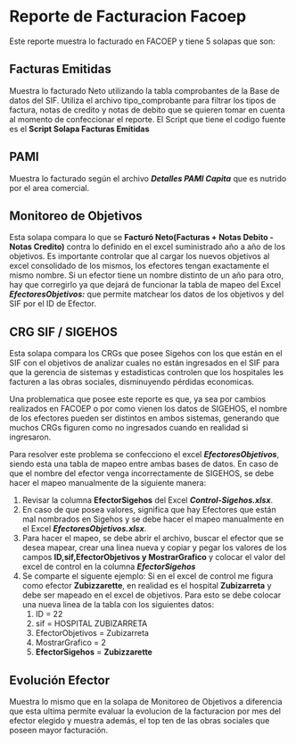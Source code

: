 # Reporte de Facturacion Facoep

Este reporte muestra lo facturado en FACOEP y tiene 5 solapas que son:

## Facturas Emitidas 

Muestra lo facturado Neto utilizando la tabla comprobantes de la
Base de datos del SIF. Utiliza el archivo tipo_comprobante para filtrar los tipos de factura, notas de credito y
notas de debito que se quieren tomar en cuenta al momento de confeccionar el reporte. El Script que tiene el codigo fuente
es el **Script Solapa Facturas Emitidas**

## PAMI 

Muestra lo facturado según el archivo ***Detalles PAMI Capita*** que es nutrido por el area comercial.

## Monitoreo de Objetivos

Esta solapa compara lo que se **Facturó Neto(Facturas + Notas Debito - Notas Credito)** contra lo definido en el excel suministrado año
a año de los objetivos. Es importante controlar que al cargar los nuevos objetivos al excel consolidado de los mismos, los efectores tengan
exactamente el mismo nombre. Si un efector tiene un nombre distinto de un año para otro, hay que corregirlo ya que dejará de funcionar la 
tabla de mapeo del Excel ***EfectoresObjetivos:*** que permite matchear los datos de los objetivos y del SIF por el ID de Efector.

## CRG SIF / SIGEHOS

Esta solapa compara los CRGs que posee Sigehos con los que están en el SIF con el objetivos de analizar cuales no están ingresados en el SIF para que la gerencia de sistemas y estadisticas controlen que los hospitales les facturen a las obras sociales, disminuyendo pérdidas economicas.

Una problematica que posee este reporte es que, ya sea por cambios realizados en FACOEP o por como vienen los datos de SIGEHOS, el nombre de los efectores pueden ser distintos en ambos sistemas, generando que muchos CRGs figuren como no ingresados cuando en realidad si ingresaron.

Para resolver este problema se confecciono el excel ***EfectoresObjetivos***, siendo esta una tabla de mapeo entre ambas bases de datos. En caso de que el nombre del efector venga incorrectamente de SIGEHOS, se debe hacer el mapeo manualmente de la siguiente manera:

1. Revisar la columna **EfectorSigehos** del Excel ***Control-Sigehos.xlsx***. 
2. En caso de que posea valores, significa que hay Efectores que están mal nombrados en Sigehos y se debe hacer el mapeo manualmente en el Excel ***EfectoresObjetivos.xlsx***.
3. Para hacer el mapeo, se debe abrir el archivo, buscar el efector que se desea mapear, crear una linea nueva y copiar y pegar los valores de los campos **ID,sif,EfectorObjetivos y MostrarGrafico** y colocar el valor del excel de control en la columna ***EfectorSigehos***
4. Se comparte el siguente ejemplo: Si en el excel de control me figura como efector **Zubizzarette**, en realidad es el hospital **Zubizarreta** y debe ser mapeado en el excel de objetivos. Para esto se debe colocar una nueva linea de la tabla con los siguientes datos:
    1. ID = 22
    2. sif = HOSPITAL ZUBIZARRETA
    3. EfectorObjetivos = Zubizarreta
    4. MostrarGrafico = 2
    5. **EfectorSigehos** = **Zubizzarette**   

## Evolución Efector

Muestra lo mismo que en la solapa de Monitoreo de Objetivos a diferencia que esta ultima permite evaluar la evolucion de la facturacion
por mes del efector elegido y muestra además, el top ten de las obras sociales que poseen mayor facturación.